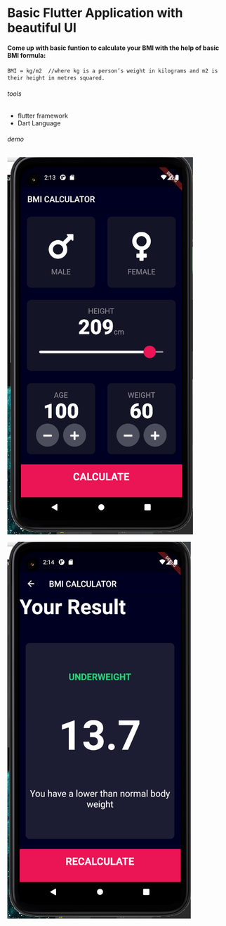 # Basic Flutter Application with beautiful UI

#### Come up with basic funtion to calculate your BMI with the help of basic BMI formula:
```
BMI = kg/m2  //where kg is a person’s weight in kilograms and m2 is their height in metres squared.

```
###### tools
- flutter framework
- Dart Language

###### demo

![demo1](demo1.PNG)



![demo2](demo2.PNG)

